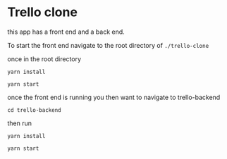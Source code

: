 # Trello clone

this app has a front end and a back end.

To start the front end navigate to the root directory of `./trello-clone`

once in the root directory 

`yarn install`

`yarn start`

once the front end is running you then want to navigate to trello-backend

`cd trello-backend`

then run 

`yarn install`

`yarn start`
